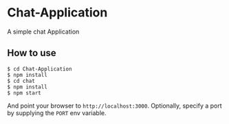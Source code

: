 # Chat-Application

A simple chat Application

## How to use

```
$ cd Chat-Application
$ npm install
$ cd chat
$ npm install
$ npm start
```

And point your browser to `http://localhost:3000`. Optionally, specify
a port by supplying the `PORT` env variable.

